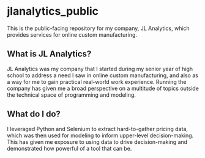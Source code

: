 # jlanalytics_public

This is the public-facing repository for my company, JL Analytics, which provides services for online custom manufacturing.

## What is JL Analytics?

JL Analytics was my company that I started during my senior year of high school to address a need I saw in online custom manufacturing, and also as a way for me to gain practical real-world work experience. Running the company has given me a broad perspective on a multitude of topics outside the technical space of programming and modeling.

## What do I do?

I leveraged Python and Selenium to extract hard-to-gather pricing data, which was then used for modeling to inform upper-level decision-making. This has given me exposure to using data to drive decision-making and demonstrated how powerful of a tool that can be.
